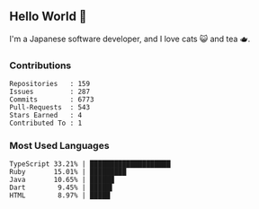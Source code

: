 ## Hello World 👋

I'm a Japanese software developer, and I love cats 😺 and tea 🫖.

### Contributions

    Repositories   : 159
    Issues         : 287
    Commits        : 6773
    Pull-Requests  : 543
    Stars Earned   : 4
    Contributed To : 1

### Most Used Languages

    TypeScript 33.21% | ████████████████████
    Ruby       15.01% | █████████
    Java       10.65% | ██████
    Dart        9.45% | █████▌
    HTML        8.97% | █████
